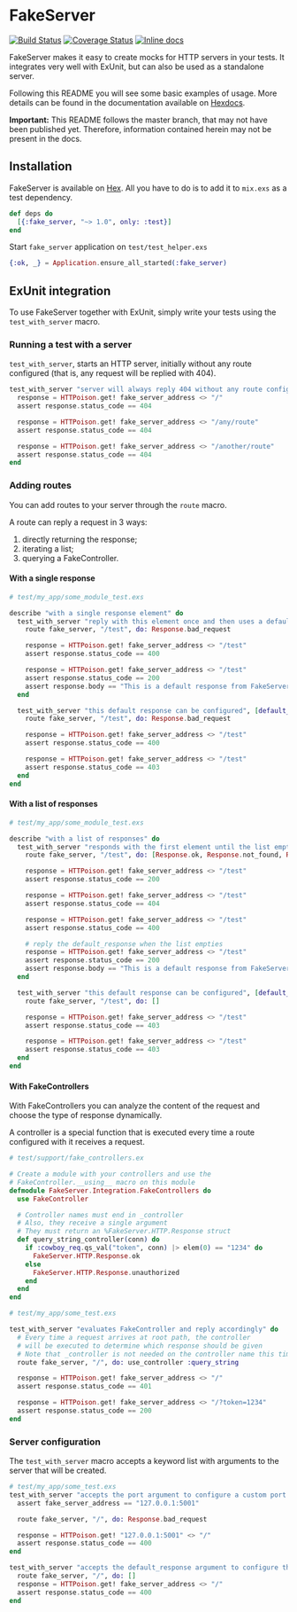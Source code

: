 # FakeServer
[![Build Status](https://travis-ci.org/bernardolins/fake_server.svg?branch=master)](https://travis-ci.org/bernardolins/fake_server)
[![Coverage Status](https://coveralls.io/repos/github/bernardolins/fake_server/badge.svg?branch=master)](https://coveralls.io/github/bernardolins/fake_server?branch=master)
[![Inline docs](http://inch-ci.org/github/bernardolins/fake_server.svg?branch=master&style=shields)](http://inch-ci.org/github/bernardolins/fake_server)

FakeServer makes it easy to create mocks for HTTP servers in your tests. It integrates very well with ExUnit, but can also be used as a standalone server.

Following this README you will see some basic examples of usage. More details can be found in the documentation available on [Hexdocs](https://hexdocs.pm/fake_server/api-reference.html).

**Important:** This README follows the master branch, that may not have been published yet. Therefore, information contained herein may not be present in the docs.

## Installation

FakeServer is available on [Hex](https://hex.pm/packages/fake_server). All you have to do is to add it to `mix.exs` as a test dependency.

```elixir
def deps do
  [{:fake_server, "~> 1.0", only: :test}]
end
```

Start `fake_server` application on `test/test_helper.exs`

```elixir
{:ok, _} = Application.ensure_all_started(:fake_server)
```

## ExUnit integration

To use FakeServer together with ExUnit, simply write your tests using the `test_with_server` macro.

### Running a test with a server
`test_with_server`, starts an HTTP server, initially without any route configured (that is, any request will be replied with 404).

```elixir
test_with_server "server will always reply 404 without any route configured", do
  response = HTTPoison.get! fake_server_address <> "/"
  assert response.status_code == 404

  response = HTTPoison.get! fake_server_address <> "/any/route"
  assert response.status_code == 404

  response = HTTPoison.get! fake_server_address <> "/another/route"
  assert response.status_code == 404
end
```

### Adding routes

You can add routes to your server through the `route` macro.

A route can reply a request in 3 ways:
  1. directly returning the response;
  2. iterating a list;
  3. querying a FakeController.

#### With a single response

```elixir
# test/my_app/some_module_test.exs

describe "with a single response element" do
  test_with_server "reply with this element once and then uses a default response" do
    route fake_server, "/test", do: Response.bad_request

    response = HTTPoison.get! fake_server_address <> "/test"
    assert response.status_code == 400

    response = HTTPoison.get! fake_server_address <> "/test"
    assert response.status_code == 200
    assert response.body == "This is a default response from FakeServer"
  end

  test_with_server "this default response can be configured", [default_response: Response.forbidden] do
    route fake_server, "/test", do: Response.bad_request

    response = HTTPoison.get! fake_server_address <> "/test"
    assert response.status_code == 400

    response = HTTPoison.get! fake_server_address <> "/test"
    assert response.status_code == 403
  end
end
```

#### With a list of responses

```elixir
# test/my_app/some_module_test.exs

describe "with a list of responses" do
  test_with_server "responds with the first element until the list empties, and then uses a default response" do
    route fake_server, "/test", do: [Response.ok, Response.not_found, Response.bad_request]

    response = HTTPoison.get! fake_server_address <> "/test"
    assert response.status_code == 200

    response = HTTPoison.get! fake_server_address <> "/test"
    assert response.status_code == 404

    response = HTTPoison.get! fake_server_address <> "/test"
    assert response.status_code == 400

    # reply the default_response when the list empties
    response = HTTPoison.get! fake_server_address <> "/test"
    assert response.status_code == 200
    assert response.body == "This is a default response from FakeServer"
  end

  test_with_server "this default response can be configured", [default_response: Response.forbidden] do
    route fake_server, "/test", do: []

    response = HTTPoison.get! fake_server_address <> "/test"
    assert response.status_code == 403

    response = HTTPoison.get! fake_server_address <> "/test"
    assert response.status_code == 403
  end
end
```

#### With FakeControllers
With FakeControllers you can analyze the content of the request and choose the type of response dynamically.

A controller is a special function that is executed every time a route configured with it receives a request.

```elixir
# test/support/fake_controllers.ex

# Create a module with your controllers and use the
# FakeController.__using__ macro on this module
defmodule FakeServer.Integration.FakeControllers do
  use FakeController

  # Controller names must end in _controller
  # Also, they receive a single argument
  # They must return an %FakeServer.HTTP.Response struct
  def query_string_controller(conn) do
    if :cowboy_req.qs_val("token", conn) |> elem(0) == "1234" do
      FakeServer.HTTP.Response.ok
    else
      FakeServer.HTTP.Response.unauthorized
    end
  end
end

# test/my_app/some_test.exs

test_with_server "evaluates FakeController and reply accordingly" do
  # Every time a request arrives at root path, the controller
  # will be executed to determine which response should be given
  # Note that _controller is not needed on the controller name this time!
  route fake_server, "/", do: use_controller :query_string

  response = HTTPoison.get! fake_server_address <> "/"
  assert response.status_code == 401

  response = HTTPoison.get! fake_server_address <> "/?token=1234"
  assert response.status_code == 200
end
```

### Server configuration

The `test_with_server` macro accepts a keyword list with arguments to the server that will be created.

```elixir
# test/my_app/some_test.exs
test_with_server "accepts the port argument to configure a custom port for the server", [port: 5001] do
  assert fake_server_address == "127.0.0.1:5001"

  route fake_server, "/", do: Response.bad_request

  response = HTTPoison.get! "127.0.0.1:5001" <> "/"
  assert response.status_code == 400
end

test_with_server "accepts the default_response argument to configure the server default response", [default_response: Response.bad_request] do
  route fake_server, "/", do: []
  response = HTTPoison.get! fake_server_address <> "/"
  assert response.status_code == 400
end
```
